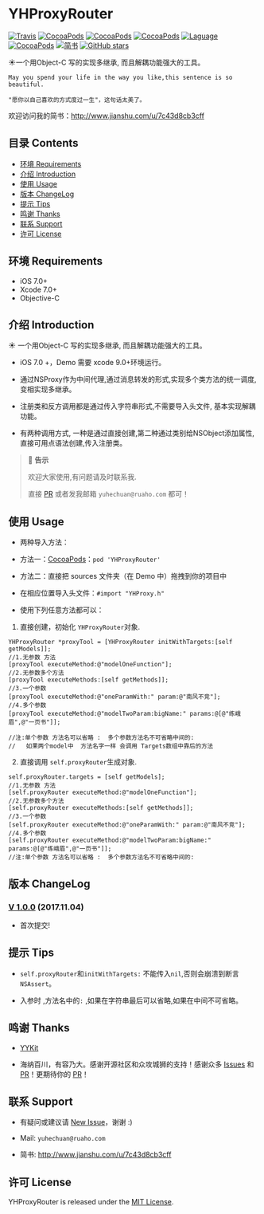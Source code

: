 # YHProxyRouter

[![Travis](https://img.shields.io/travis/yuhechuan/YHProxyRouter.svg)](https://travis-ci.org/yuhechuan/YHProxyRouter)
[![CocoaPods](https://img.shields.io/cocoapods/v/YHProxyRouter.svg)](http://cocoadocs.org/docsets/YHProxyRouter)
[![CocoaPods](https://img.shields.io/cocoapods/l/YHProxyRouter.svg)](https://raw.githubusercontent.com/iTofu/YHProxyRouter/master/LICENSE)
[![CocoaPods](https://img.shields.io/cocoapods/p/YHProxyRouter.svg)](http://cocoadocs.org/docsets/YHProxyRouter)
[![Laguage](https://img.shields.io/badge/language-ObjC%20%26%20Swift-orange.svg)](https://github.com/yuhechuan/YHProxyRouter)
[![CocoaPods](https://img.shields.io/cocoapods/dt/YHProxyRouter.svg)](https://cocoapods.org/pods/YHProxyRouter)
[![简书](https://img.shields.io/badge/blog-简书-brightgreen.svg)](http://www.jianshu.com/u/7c43d8cb3cff)
[![GitHub stars](https://img.shields.io/github/stars/iTofu/YHProxyRouter.svg?style=social&label=Star)](https://github.com/iTofu/YHProxyRouter)

☀️一个用Object-C 写的实现多继承, 而且解耦功能强大的工具。

```
May you spend your life in the way you like,this sentence is so beautiful.

"愿你以自己喜欢的方式度过一生"，这句话太美了。
```

欢迎访问我的简书：http://www.jianshu.com/u/7c43d8cb3cff

## 目录 Contents

* [环境 Requirements](#环境-requirements)
* [介绍 Introduction](#介绍-introduction)
* [使用 Usage](#使用-usage)
* [版本 ChangeLog](#版本-changelog)
* [提示 Tips](#提示-tips)
* [鸣谢 Thanks](#鸣谢-thanks)
* [联系 Support](#联系-support)
* [许可 License](#许可-license)



## 环境 Requirements

* iOS 7.0+
* Xcode 7.0+
* Objective-C


## 介绍 Introduction

☀️ 一个用Object-C 写的实现多继承, 而且解耦功能强大的工具。

* iOS 7.0 +，Demo 需要 xcode 9.0+环境运行。

* 通过NSProxy作为中间代理,通过消息转发的形式,实现多个类方法的统一调度,变相实现多继承。

* 注册类和反方调用都是通过传入字符串形式,不需要导入头文件, 基本实现解耦功能。

* 有两种调用方式, 一种是通过直接创建,第二种通过类别给NSObject添加属性,直接可用点语法创建,传入注册类。

> 💬 **告示**
>
>  欢迎大家使用,有问题请及时联系我.
>
> 直接 [PR](https://github.com/yuhechuan/YHProxyRouter/pulls) 或者发我邮箱 `yuhechuan@ruaho.com` 都可！




## 使用 Usage

* 两种导入方法：

* 方法一：[CocoaPods](https://cocoapods.org/)：`pod 'YHProxyRouter'`

* 方法二：直接把 sources 文件夹（在 Demo 中）拖拽到你的项目中

* 在相应位置导入头文件：`#import "YHProxy.h"`

* 使用下列任意方法都可以：
 1. 直接创建，初始化 `YHProxyRouter`对象.
```
YHProxyRouter *proxyTool = [YHProxyRouter initWithTargets:[self getModels]];
//1.无参数 方法
[proxyTool executeMethod:@"modelOneFunction"];
//2.无参数多个方法
[proxyTool executeMethods:[self getMethods]];
//3.一个参数
[proxyTool executeMethod:@"oneParamWith:" param:@"南风不竞"];
//4.多个参数
[proxyTool executeMethod:@"modelTwoParam:bigName:" params:@[@"练峨眉",@"一页书"]];

//注:单个参数 方法名可以省略 :  多个参数方法名不可省略中间的:
//   如果两个model中  方法名字一样 会调用 Targets数组中靠后的方法
```
 2. 直接调用 `self.proxyRouter`生成对象.
 ```
 self.proxyRouter.targets = [self getModels];
 //1.无参数 方法
 [self.proxyRouter executeMethod:@"modelOneFunction"];
 //2.无参数多个方法
 [self.proxyRouter executeMethods:[self getMethods]];
 //3.一个参数
 [self.proxyRouter executeMethod:@"oneParamWith:" param:@"南风不竞"];
 //4.多个参数
 [self.proxyRouter executeMethod:@"modelTwoParam:bigName:" params:@[@"练峨眉",@"一页书"]];
 //注:单个参数 方法名可以省略 :  多个参数方法名不可省略中间的:
 ```
 
 ## 版本 ChangeLog
 
 ### [V 1.0.0](https://github.com/yuhechuan/YHProxyRouter/releases/tag/1.0.0) (2017.11.04)
 * 首次提交!
 
 ## 提示 Tips
 
  * `self.proxyRouter`和`initWithTargets:` 不能传入`nil`,否则会崩溃到断言`NSAssert`。
  
  * 入参时 ,方法名中的`:` ,如果在字符串最后可以省略,如果在中间不可省略。


 ## 鸣谢 Thanks
 
 * [YYKit](https://github.com/ibireme/YYKit)
 
 * 海纳百川，有容乃大。感谢开源社区和众攻城狮的支持！感谢众多 [Issues](https://github.com/yuhechuan/YHProxyRouter/issues) 和 [PR](https://github.com/yuhechuan/YHProxyRouter/pulls)！更期待你的 [PR](https://github.com/yuhechuan/YHProxyRouter/pulls)！
 
 
 
 ## 联系 Support
 
 * 有疑问或建议请 [New Issue](https://github.com/yuhechuan/YHProxyRouter/issues/new)，谢谢 :)
 
 * Mail: `yuhechuan@ruaho.com`
 
 * 简书: http://www.jianshu.com/u/7c43d8cb3cff

 
 ## 许可 License
 
 YHProxyRouter is released under the [MIT License](https://github.com/yuhechuan/YHProxyRouter/blob/master/LICENSE).
 
 
 


